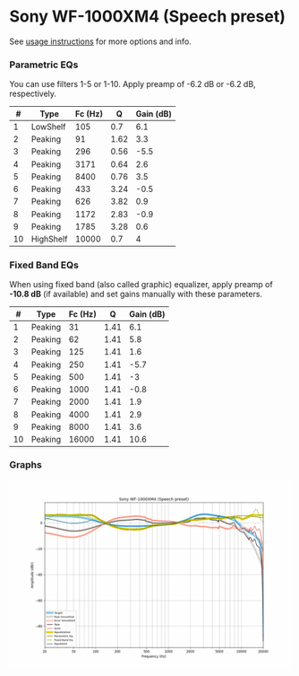 # Sony WF-1000XM4 (Speech preset)
See [usage instructions](https://github.com/jaakkopasanen/AutoEq#usage) for more options and info.

### Parametric EQs
You can use filters 1-5 or 1-10. Apply preamp of -6.2 dB or -6.2 dB, respectively.

|   # | Type      |   Fc (Hz) |    Q |   Gain (dB) |
|-----|-----------|-----------|------|-------------|
|   1 | LowShelf  |       105 | 0.7  |         6.1 |
|   2 | Peaking   |        91 | 1.62 |         3.3 |
|   3 | Peaking   |       296 | 0.56 |        -5.5 |
|   4 | Peaking   |      3171 | 0.64 |         2.6 |
|   5 | Peaking   |      8400 | 0.76 |         3.5 |
|   6 | Peaking   |       433 | 3.24 |        -0.5 |
|   7 | Peaking   |       626 | 3.82 |         0.9 |
|   8 | Peaking   |      1172 | 2.83 |        -0.9 |
|   9 | Peaking   |      1785 | 3.28 |         0.6 |
|  10 | HighShelf |     10000 | 0.7  |         4   |

### Fixed Band EQs
When using fixed band (also called graphic) equalizer, apply preamp of **-10.8 dB** (if available) and set gains manually with these parameters.

|   # | Type    |   Fc (Hz) |    Q |   Gain (dB) |
|-----|---------|-----------|------|-------------|
|   1 | Peaking |        31 | 1.41 |         6.1 |
|   2 | Peaking |        62 | 1.41 |         5.8 |
|   3 | Peaking |       125 | 1.41 |         1.6 |
|   4 | Peaking |       250 | 1.41 |        -5.7 |
|   5 | Peaking |       500 | 1.41 |        -3   |
|   6 | Peaking |      1000 | 1.41 |        -0.8 |
|   7 | Peaking |      2000 | 1.41 |         1.9 |
|   8 | Peaking |      4000 | 1.41 |         2.9 |
|   9 | Peaking |      8000 | 1.41 |         3.6 |
|  10 | Peaking |     16000 | 1.41 |        10.6 |

### Graphs
![](./Sony%20WF-1000XM4%20(Speech%20preset).png)
